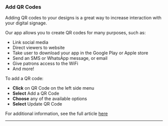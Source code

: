 ### Add QR Codes

Adding QR codes to your designs is a great way to increase interaction with your digital signage. 

Our app allows you to create QR codes for many purposes, such as: 

  * Link social media
  * Direct viewers to website
  * Take user to download your app in the Google Play or Apple store
  * Send an SMS or WhatsApp message, or email 
  * Give patrons access to the WiFi
  * And more!



To add a QR code: 

  * **Click** on QR Code on the left side menu
  * **Select** Add a QR Code
  * **Choose** any of the available options
  * **Select** Update QR Code

For additional information, see the full article [here](https://support.optisigns.com/hc/en-us/articles/41432385864595)

---
